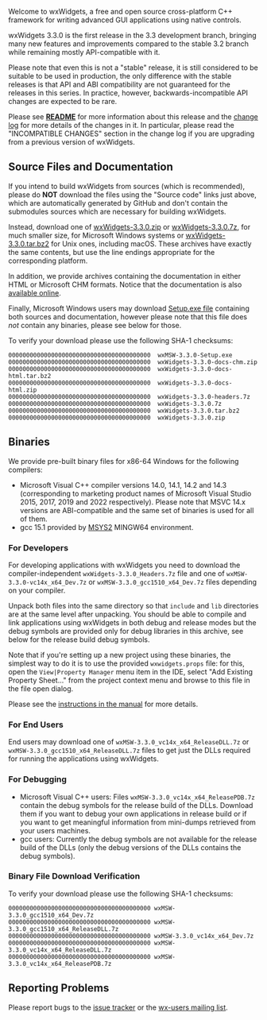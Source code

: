 Welcome to wxWidgets, a free and open source cross-platform C++ framework for writing advanced GUI applications using native controls.

wxWidgets 3.3.0 is the first release in the 3.3 development branch, bringing many new features and improvements compared to the stable 3.2 branch while remaining mostly API-compatible with it.

Please note that even this is not a "stable" release, it is still considered to be suitable to be used in production, the only difference with the stable releases is that API and ABI compatibility are not guaranteed for the releases in this series. In practice, however, backwards-incompatible API changes are expected to be rare.

Please see [**README**](https://raw.githubusercontent.com/wxWidgets/wxWidgets/v3.3.0/docs/readme.txt) for more information about this release and the [change log](https://raw.githubusercontent.com/wxWidgets/wxWidgets/v3.3.0/docs/changes.txt) for more details of the changes in it. In particular, please read the "INCOMPATIBLE CHANGES" section in the change log if you are upgrading from a previous version of wxWidgets.


## Source Files and Documentation

If you intend to build wxWidgets from sources (which is recommended), please do **NOT** download the files using the "Source code" links just above, which are automatically generated by GitHub and don't contain the submodules sources which are necessary for building wxWidgets.

Instead, download one of [wxWidgets-3.3.0.zip](https://github.com/wxWidgets/wxWidgets/releases/download/v3.3.0/wxWidgets-3.3.0.zip) or [wxWidgets-3.3.0.7z](https://github.com/wxWidgets/wxWidgets/releases/download/v3.3.0/wxWidgets-3.3.0.7z), for much smaller size, for Microsoft Windows systems or [wxWidgets-3.3.0.tar.bz2](https://github.com/wxWidgets/wxWidgets/releases/download/v3.3.0/wxWidgets-3.3.0.tar.bz2) for Unix ones, including macOS. These archives have exactly the same contents, but use the line endings appropriate for the corresponding platform.

In addition, we provide archives containing the documentation in either HTML or Microsoft CHM formats. Notice that the documentation is also [available online](https://docs.wxwidgets.org/3.3.0).

Finally, Microsoft Windows users may download [Setup.exe file](https://github.com/wxWidgets/wxWidgets/releases/download/v3.3.0/wxMSW-3.3.0-Setup.exe) containing both sources and documentation, however please note that this file does _not_ contain any binaries, please see below for those.

To verify your download please use the following SHA-1 checksums:

    0000000000000000000000000000000000000000  wxMSW-3.3.0-Setup.exe
    0000000000000000000000000000000000000000  wxWidgets-3.3.0-docs-chm.zip
    0000000000000000000000000000000000000000  wxWidgets-3.3.0-docs-html.tar.bz2
    0000000000000000000000000000000000000000  wxWidgets-3.3.0-docs-html.zip
    0000000000000000000000000000000000000000  wxWidgets-3.3.0-headers.7z
    0000000000000000000000000000000000000000  wxWidgets-3.3.0.7z
    0000000000000000000000000000000000000000  wxWidgets-3.3.0.tar.bz2
    0000000000000000000000000000000000000000  wxWidgets-3.3.0.zip

## Binaries

We provide pre-built binary files for x86-64 Windows for the following compilers:

* Microsoft Visual C++ compiler versions 14.0, 14.1, 14.2 and 14.3 (corresponding to marketing product names of Microsoft Visual Studio 2015, 2017, 2019 and 2022 respectively). Please note that MSVC 14.x versions are ABI-compatible and the same set of binaries is used for all of them.
* gcc 15.1 provided by [MSYS2](https://www.msys2.org/) MINGW64 environment.

### For Developers

For developing applications with wxWidgets you need to download the compiler-independent `wxWidgets-3.3.0_Headers.7z` file and one of `wxMSW-3.3.0-vc14x_x64_Dev.7z` or `wxMSW-3.3.0_gcc1510_x64_Dev.7z` files depending on your compiler.

Unpack both files into the same directory so that `include` and `lib` directories are at the same level after unpacking. You should be able to compile and link applications using wxWidgets in both debug and release modes but the debug symbols are provided only for debug libraries in this archive, see below for the release build debug symbols.

Note that if you're setting up a new project using these binaries, the simplest
way to do it is to use the provided `wxwidgets.props` file: for this, open the
`View|Property Manager` menu item in the IDE, select "Add Existing Property
Sheet..." from the project context menu and browse to this file in the file
open dialog.

Please see the [instructions in the manual](https://docs.wxwidgets.org/3.3.0/plat_msw_binaries.html) for more details.

### For End Users

End users may download one of `wxMSW-3.3.0_vc14x_x64_ReleaseDLL.7z` or `wxMSW-3.3.0_gcc1510_x64_ReleaseDLL.7z` files to get just the DLLs required for running the applications using wxWidgets.

### For Debugging

* Microsoft Visual C++ users: Files `wxMSW-3.3.0_vc14x_x64_ReleasePDB.7z` contain the debug symbols for the release build of the DLLs. Download them if you want to debug your own applications in release build or if you want to get meaningful information from mini-dumps retrieved from your users machines.
* gcc users: Currently the debug symbols are not available for the release build of the DLLs (only the debug versions of the DLLs contains the debug symbols).

### Binary File Download Verification

To verify your download please use the following SHA-1 checksums:

    0000000000000000000000000000000000000000 wxMSW-3.3.0_gcc1510_x64_Dev.7z
    0000000000000000000000000000000000000000 wxMSW-3.3.0_gcc1510_x64_ReleaseDLL.7z
    0000000000000000000000000000000000000000 wxMSW-3.3.0_vc14x_x64_Dev.7z
    0000000000000000000000000000000000000000 wxMSW-3.3.0_vc14x_x64_ReleaseDLL.7z
    0000000000000000000000000000000000000000 wxMSW-3.3.0_vc14x_x64_ReleasePDB.7z


## Reporting Problems

Please report bugs to the [issue tracker](https://github.com/wxWidgets/wxWidgets/issues/new) or the [wx-users mailing list](http://groups.google.com/group/wx-users).
